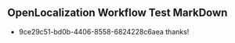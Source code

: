 ## OpenLocalization Workflow Test MarkDown
* 9ce29c51-bd0b-4406-8558-6824228c6aea thanks!

<!--HONumber=Sep16_HO1-->


